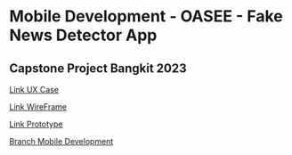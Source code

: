 # Mobile Development - OASEE - Fake News Detector App
## Capstone Project Bangkit 2023

[Link UX Case](https://docs.google.com/presentation/d/1-LEtpgbrzbD705QNyGMymQE8jnfaiKLCmpKWqS30Xck/edit?usp=sharing)

[Link WireFrame](https://miro.com/app/board/uXjVMHi91lM=/?share_link_id=683875958759)

[Link Prototype](https://www.google.com/url?q=https://www.figma.com/proto/AdsqKi0RvFsfaHAELN810u/UX-Design?type%3Ddesign%26node-id%3D98-540%26scaling%3Dscale-down%26page-id%3D0%253A1%26starting-point-node-id%3D3%253A42&sa=D&source=docs&ust=1685433182912905&usg=AOvVaw0QIvDRX_Vl1qcrsopZj8eb)

[Branch Mobile Development](https://github.com/nikolaswidad/OaseApp)


